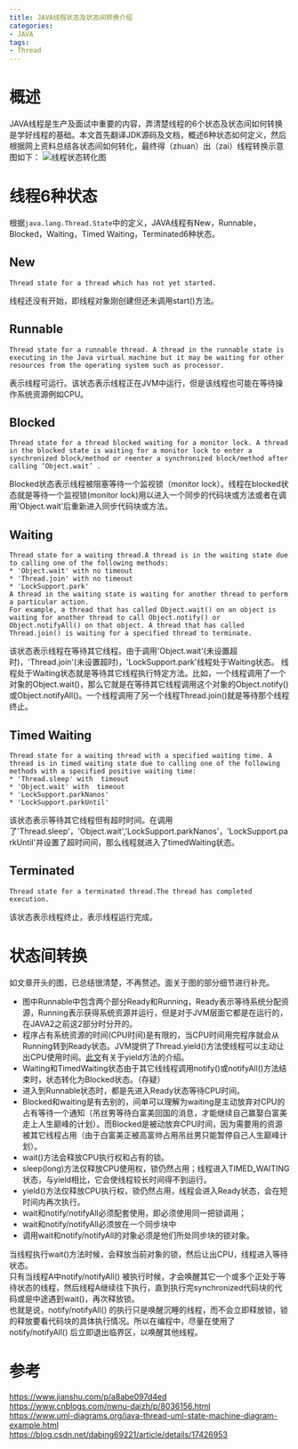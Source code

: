 ```yaml
---
title: JAVA线程状态及状态间转换介绍
categories:
- JAVA
tags:
- Thread
---
```

# 概述
JAVA线程是生产及面试中重要的内容，弄清楚线程的6个状态及状态间如何转换是学好线程的基础。本文首先翻译JDK源码及文档，概述6种状态如何定义，然后根据网上资料总结各状态间如何转化，最终得（zhuan）出（zai）线程转换示意图如下：
![线程状态转化图](https://rfc2616.oss-cn-beijing.aliyuncs.com/blog/threadState.jpg)
<!--more-->

# 线程6种状态
根据`java.lang.Thread.State`中的定义，JAVA线程有New，Runnable，Blocked，Waiting，Timed Waiting，Terminated6种状态。  


## New
```
Thread state for a thread which has not yet started.
```
线程还没有开始，即线程对象刚创建但还未调用start()方法。
## Runnable
```
Thread state for a runnable thread. A thread in the runnable state is executing in the Java virtual machine but it may be waiting for other resources from the operating system such as processor.
```
表示线程可运行。该状态表示线程正在JVM中运行，但是该线程也可能在等待操作系统资源例如CPU。
## Blocked
```
Thread state for a thread blocked waiting for a monitor lock. A thread in the blocked state is waiting for a monitor lock to enter a synchronized block/method or reenter a synchronized block/method after calling ‘Object.wait’ .
```
Blocked状态表示线程被阻塞等待一个监视锁（monitor lock）。线程在blocked状态就是等待一个监视锁(monitor lock)用以进入一个同步的代码块或方法或者在调用'Object.wait'后重新进入同步代码块或方法。
## Waiting
```
Thread state for a waiting thread.A thread is in the waiting state due to calling one of the following methods:
* 'Object.wait' with no timeout
* 'Thread.join' with no timeout
* 'LockSupport.park'
A thread in the waiting state is waiting for another thread to perform a particular action.
For example, a thread that has called Object.wait() on an object is waiting for another thread to call Object.notify() or Object.notifyAll() on that object. A thread that has called Thread.join() is waiting for a specified thread to terminate.
```
该状态表示线程在等待其它线程。由于调用'Object.wait'(未设置超时)，'Thread.join'(未设置超时)，'LockSupport.park'线程处于Waiting状态。 
线程处于Waiting状态就是等待其它线程执行特定方法。比如，一个线程调用了一个对象的Object.wait()，那么它就是在等待其它线程调用这个对象的Object.notify()或Object.notifyAll()。一个线程调用了另一个线程Thread.join()就是等待那个线程终止。
## Timed Waiting
```
Thread state for a waiting thread with a specified waiting time. A thread is in timed waiting state due to calling one of the following methods with a specified positive waiting time:
* 'Thread.sleep' with  timeout
* 'Object.wait' with  timeout
* 'LockSupport.parkNanos'
* 'LockSupport.parkUntil'
```
该状态表示等待其它线程但有超时时间。在调用了'Thread.sleep'，'Object.wait','LockSupport.parkNanos'，'LockSupport.parkUntil'并设置了超时间间，那么线程就进入了timedWaiting状态。
## Terminated
```
Thread state for a terminated thread.The thread has completed execution.
```
该状态表示线程终止，表示线程运行完成。

# 状态间转换
如文章开头的图，已总结很清楚，不再赘述。面关于图的部分细节进行补充。
* 图中Runnable中包含两个部分Ready和Running，Ready表示等待系统分配资源，Running表示获得系统资源并运行，但是对于JVM层面它都是在运行的，在JAVA2之前这2部分时分开的。
* 程序占有系统资源的时间(CPU时间)是有限的，当CPU时间用完程序就会从Running转到Ready状态。JVM提供了Thread.yield()方法使线程可以主动让出CPU使用时间。[此文](https://blog.csdn.net/dabing69221/article/details/17426953)有关于yield方法的介绍。
* Waiting和TimedWaiting状态由于其它线线程调用notify()或notifyAll()方法结束时，状态转化为Blocked状态。（存疑）
* 进入到Runnable状态时，都是先进入Ready状态等待CPU时间。
* Blocked和waiting是有去别的，间单可以理解为waiting是主动放弃对CPU的占有等待一个通知（吊丝男等待白富美回国的消息，才能继续自己赢娶白富美走上人生巅峰的计划）。而Blocked是被动放弃CPU时间，因为需要用的资源被其它线程占用（由于白富美正被高富帅占用吊丝男只能暂停自己人生巅峰计划）。
* wait()方法会释放CPU执行权和占有的锁。
* sleep(long)方法仅释放CPU使用权，锁仍然占用；线程进入TIMED_WAITING状态，与yield相比，它会使线程较长时间得不到运行。
* yield()方法仅释放CPU执行权，锁仍然占用，线程会进入Ready状态，会在短时间内再次执行。
* wait和notify/notifyAll必须配套使用，即必须使用同一把锁调用；
* wait和notify/notifyAll必须放在一个同步块中
* 调用wait和notify/notifyAll的对象必须是他们所处同步块的锁对象。

当线程执行wait()方法时候，会释放当前对象的锁，然后让出CPU，线程进入等待状态。  
只有当线程A中notify/notifyAll() 被执行时候，才会唤醒其它一个或多个正处于等待状态的线程，然后线程A继续往下执行，直到执行完synchronized代码块的代码或是中途遇到wait()，再次释放锁。  
也就是说，notify/notifyAll() 的执行只是唤醒沉睡的线程，而不会立即释放锁，锁的释放要看代码块的具体执行情况。所以在编程中，尽量在使用了notify/notifyAll() 后立即退出临界区，以唤醒其他线程。


# 参考
https://www.jianshu.com/p/a8abe097d4ed  
https://www.cnblogs.com/nwnu-daizh/p/8036156.html  
https://www.uml-diagrams.org/java-thread-uml-state-machine-diagram-example.html  
https://blog.csdn.net/dabing69221/article/details/17426953